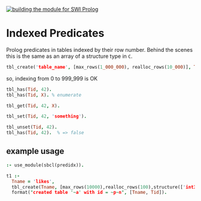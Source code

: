 [![building the module for SWI Prolog](https://github.com/CodiePP/predidx/actions/workflows/make-swi.yml/badge.svg)](https://github.com/CodiePP/predidx/actions/workflows/make-swi.yml)

# Indexed Predicates

Prolog predicates in tables indexed by their row number. Behind the scenes
this is the same as an array of a structure type in `C`.

```prolog
tbl_create('table_name', [max_rows(1_000_000), realloc_rows(10_000)], Tid).
```

so, indexing from 0 to 999_999 is OK

```prolog
tbl_has(Tid, 42).
tbl_has(Tid, X). % enumerate
```

```prolog
tbl_get(Tid, 42, X).
```

```prolog
tbl_set(Tid, 42, 'something').
```

```prolog
tbl_unset(Tid, 42).
tbl_has(Tid, 42).  % => false
```

## example usage

```prolog
:- use_module(sbcl(predidx)).

t1 :-
  Tname = 'likes',
  tbl_create(Tname, [max_rows(10000),realloc_rows(100),structure(['int32'])], Tid),
  format("created table '~a' with id = ~p~n", [Tname, Tid]).
```

